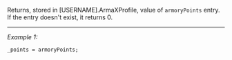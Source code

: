 Returns, stored in [USERNAME].ArmaXProfile, value of `armoryPoints` entry. If the entry doesn't exist, it returns 0.


---
*Example 1:*
```sqf
_points = armoryPoints;
```